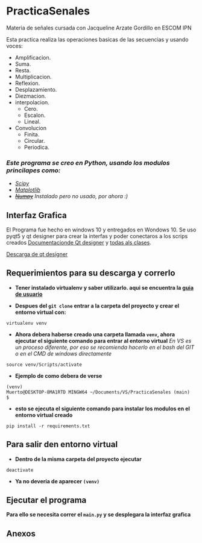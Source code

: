 # PracticaSenales

Materia de señales cursada con Jacqueline Arzate Gordillo en ESCOM IPN

Esta practica realiza las operaciones basicas de las secuencias y usando voces:
- Amplificacion.
- Suma.
- Resta.
- Multiplicacion.
- Reflexion.
- Desplazamiento.
- Diezmacion.
- interpolacion.
    - Cero.
    - Escalon.
    - Lineal.
- Convolucion
    - Finita.
    - Circular.
    - Periodica.

### *Este programa se creo en Python, usando los modulos princilapes como:*
- _[Scipy](https://scipy.org/)_
- _[Matplotlib](https://matplotlib.org/)_
- _~~[Numpy](https://numpy.org/)~~_ *Instalado pero no usado, por ahora :)*

## Interfaz Grafica
El Programa fue hecho en windows 10 y entregados en Wondows 10.
Se uso pyqt5 y qt designer para crear la interfas y poder conectaros a los scrips creados
[Documentacionde Qt designer](https://doc.qt.io/) y [todas als clases](https://doc.qt.io/qt-5.15/classes.html).

[Descarga de qt designer](https://build-system.fman.io/qt-designer-download)


## Requerimientos para su descarga y correrlo

- **Tener instalado virtualenv y saber utilizarlo. aqui se encuentra la [guia de usuario](https://virtualenv.pypa.io/en/latest/user_guide.html)**

- **Despues del `git clone` entrar a la carpeta del proyecto y crear el entorno virtual con:**
```
virtualenv venv
```
- **Ahora debera haberse creado una carpeta llamada `venv`, ahora ejecutar el siguiente comando para entrar al entorno virtual**
    _En VS es un proceso diferente, por eso se recomienda hacerlo en el bash del GIT o en el CMD de windows directamente_
```
source venv/Scripts/activate
```
- **Ejemplo de como debera de verse**
```
(venv) 
Muerto@DESKTOP-8MA1RTD MINGW64 ~/Documents/VS/PracticaSenales (main)
$
```
- **esto se ejecuta el siguiente comando para instalar los modulos en el entorno virtual creado**
```
pip install -r requirements.txt
```

## Para salir den entorno virtual
- **Dentro de la misma carpeta del proyecto ejecutar**
```
deactivate
```
- **Ya no deveria de aparecer `(venv)`**

## Ejecutar el programa

**Para ello se necesita correr el `main.py` y se desplegara la interfaz grafica**


## Anexos


